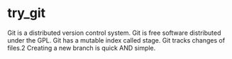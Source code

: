 # try_git
Git is a distributed version control system.
Git is free software distributed under the GPL.
Git has a mutable index called stage.
Git tracks changes of files.2
Creating a new branch is quick AND simple.